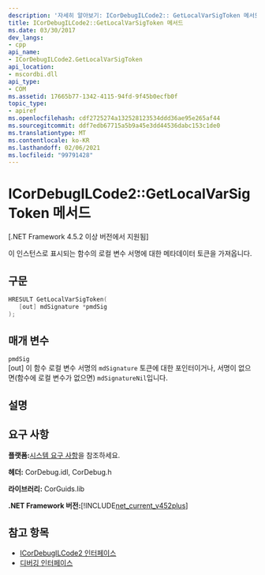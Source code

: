 ```yaml
---
description: '자세히 알아보기: ICorDebugILCode2:: GetLocalVarSigToken 메서드'
title: ICorDebugILCode2::GetLocalVarSigToken 메서드
ms.date: 03/30/2017
dev_langs:
- cpp
api_name:
- ICorDebugILCode2.GetLocalVarSigToken
api_location:
- mscordbi.dll
api_type:
- COM
ms.assetid: 17665b77-1342-4115-94fd-9f45b0ecfb0f
topic_type:
- apiref
ms.openlocfilehash: cdf2725274a132528123534ddd36ae95e265af44
ms.sourcegitcommit: ddf7edb67715a5b9a45e3dd44536dabc153c1de0
ms.translationtype: MT
ms.contentlocale: ko-KR
ms.lasthandoff: 02/06/2021
ms.locfileid: "99791428"
---
```

# <a name="icordebugilcode2getlocalvarsigtoken-method"></a>ICorDebugILCode2::GetLocalVarSigToken 메서드

[.NET Framework 4.5.2 이상 버전에서 지원됨]  
  
 이 인스턴스로 표시되는 함수의 로컬 변수 서명에 대한 메타데이터 토큰을 가져옵니다.  
  
## <a name="syntax"></a>구문  
  
```cpp
HRESULT GetLocalVarSigToken(  
   [out] mdSignature *pmdSig  
);  
```  
  
## <a name="parameters"></a>매개 변수  

 `pmdSig`  
 [out] 이 함수 로컬 변수 서명의 `mdSignature` 토큰에 대한 포인터이거나, 서명이 없으면(함수에 로컬 변수가 없으면) `mdSignatureNil`입니다.  
  
## <a name="remarks"></a>설명  
  
## <a name="requirements"></a>요구 사항  

 **플랫폼:**[시스템 요구 사항](../../get-started/system-requirements.md)을 참조하세요.  
  
 **헤더:** CorDebug.idl, CorDebug.h  
  
 **라이브러리:** CorGuids.lib  
  
 **.NET Framework 버전:**[!INCLUDE[net_current_v452plus](../../../../includes/net-current-v452plus-md.md)]  
  
## <a name="see-also"></a>참고 항목

- [ICorDebugILCode2 인터페이스](icordebugilcode2-interface.md)
- [디버깅 인터페이스](debugging-interfaces.md)
